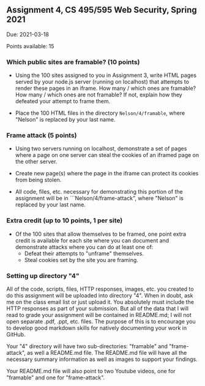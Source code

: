 ## Assignment 4, CS 495/595 Web Security, Spring 2021

Due: 2021-03-18

Points available: 15

### Which public sites are framable? (10 points)

* Using the 100 sites assigned to you in Assignment 3, write HTML pages served by your node.js server (running on localhost) that attempts to render these pages in an iframe.  How many / which ones are framable?  How many / which ones are not framable?  If not, explain how they defeated your attempt to frame them.  

* Place the 100 HTML files in the directory ```Nelson/4/framable```, where "Nelson" is replaced by your last name.

### Frame attack (5 points)

* Using two servers running on localhost, demonstrate a set of pages where a page on one server can steal the cookies of an iframed page on the other server.

* Create new page(s) where the page in the iframe can protect its cookies from being stolen.

* All code, files, etc. necessary for demonstrating this portion of the assignment will be in ```Nelson/4/frame-attack", where "Nelson" is replaced by your last name.


### Extra credit (up to 10 points, 1 per site)

* Of the 100 sites that allow themselves to be framed, one point extra credit is available for each site where you can document and demonstrate attacks where you can do at least one of:
  * Defeat their attempts to "unframe" themselves.
  * Steal cookies set by the site you are framing.  

### Setting up directory "4"

All of the code, scripts, files, HTTP responses, images, etc. you created to do this assignment will be uploaded into directory "4".  When in doubt, ask me on the class email list or just upload it.  You absolutely must include the HTTP responses as part of your submission.  But all of the data that I will read to grade your assignment will be contained in README.md; I will not open separate .pdf, .ppt, etc. files.  The purpose of this is to encourage you to develop good markdown skills for natively documenting your work in GitHub.  

Your "4" directory will have two sub-directories: "framable" and "frame-attack", as well a README.md file.  The README.md file will have all the necessary summary information as well as images to support your findings.  

Your README.md file will also point to two Youtube videos, one for "framable" and one for "frame-attack".  

